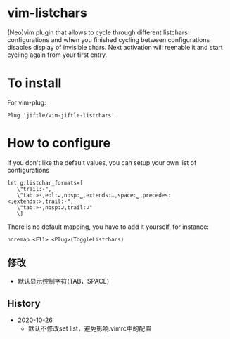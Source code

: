 vim-listchars
===

(Neo)vim plugin that allows to cycle through different listchars configurations and when you finished
cycling between configurations disables display of invisible chars. 
Next activation will reenable it and start cycling again from your first entry.

To install
===
For vim-plug:
```
Plug 'jiftle/vim-jiftle-listchars'
```

How to configure
===

If you don't like the default values, you can setup your own list of configurations
```vim
let g:listchar_formats=[ 
   \"trail:·",
   \"tab:»·,eol:↲,nbsp:␣,extends:…,space:␣,precedes:<,extends:>,trail:·",
   \"tab:»·,nbsp:↲,trail:↲"
   \]
```

There is no default mapping, you have to add it yourself, for instance:

```noremap <F11> <Plug>(ToggleListchars)```


## 修改

- 默认显示控制字符(TAB，SPACE)

## History

- 2020-10-26
    - 默认不修改set list，避免影响.vimrc中的配置
